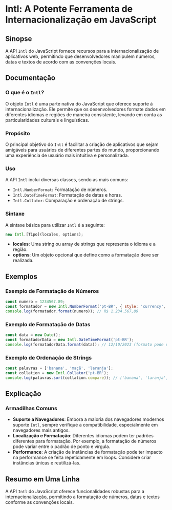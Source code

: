 <!--
Meta Description: # Intl: A Potente Ferramenta de Internacionalização em JavaScript ## Sinopse A API `Intl` do JavaScript fornece recursos para a internacionalização de...
Meta Keywords: intl, formatação, javascript, que, const
-->

# Intl: A Potente Ferramenta de Internacionalização em JavaScript

## Sinopse
A API `Intl` do JavaScript fornece recursos para a internacionalização de aplicativos web, permitindo que desenvolvedores manipulem números, datas e textos de acordo com as convenções locais.

## Documentação
### O que é o `Intl`?
O objeto `Intl` é uma parte nativa do JavaScript que oferece suporte à internacionalização. Ele permite que os desenvolvedores formate dados em diferentes idiomas e regiões de maneira consistente, levando em conta as particularidades culturais e linguísticas.

### Propósito
O principal objetivo do `Intl` é facilitar a criação de aplicativos que sejam amigáveis para usuários de diferentes partes do mundo, proporcionando uma experiência de usuário mais intuitiva e personalizada.

### Uso
A API `Intl` inclui diversas classes, sendo as mais comuns:
- `Intl.NumberFormat`: Formatação de números.
- `Intl.DateTimeFormat`: Formatação de datas e horas.
- `Intl.Collator`: Comparação e ordenação de strings.

### Sintaxe
A sintaxe básica para utilizar `Intl` é a seguinte:

```javascript
new Intl.[Tipo](locales, options);
```

- **locales**: Uma string ou array de strings que representa o idioma e a região.
- **options**: Um objeto opcional que define como a formatação deve ser realizada.

## Exemplos
### Exemplo de Formatação de Números
```javascript
const numero = 1234567.89;
const formatador = new Intl.NumberFormat('pt-BR', { style: 'currency', currency: 'BRL' });
console.log(formatador.format(numero)); // R$ 1.234.567,89
```

### Exemplo de Formatação de Datas
```javascript
const data = new Date();
const formatadorData = new Intl.DateTimeFormat('pt-BR');
console.log(formatadorData.format(data)); // 12/10/2023 (formato pode variar com a data atual)
```

### Exemplo de Ordenação de Strings
```javascript
const palavras = ['banana', 'maçã', 'laranja'];
const collation = new Intl.Collator('pt-BR');
console.log(palavras.sort(collation.compare)); // ['banana', 'laranja', 'maçã']
```

## Explicação
### Armadilhas Comuns
- **Suporte a Navegadores**: Embora a maioria dos navegadores modernos suporte `Intl`, sempre verifique a compatibilidade, especialmente em navegadores mais antigos.
- **Localização e Formatação**: Diferentes idiomas podem ter padrões diferentes para formatação. Por exemplo, a formatação de números pode variar entre o padrão de ponto e vírgula.
- **Performance**: A criação de instâncias de formatação pode ter impacto na performance se feita repetidamente em loops. Considere criar instâncias únicas e reutilizá-las.

## Resumo em Uma Linha
A API `Intl` do JavaScript oferece funcionalidades robustas para a internacionalização, permitindo a formatação de números, datas e textos conforme as convenções locais.